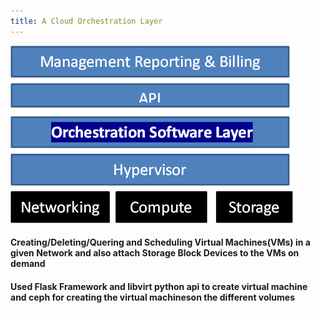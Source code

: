 ```yaml
---
title: A Cloud Orchestration Layer
---
```


![Cloud Orchestration](assets/img/work/proj-1/img1.jpg)

#### Creating/Deleting/Quering and Scheduling Virtual Machines(VMs) in a given Network and also attach Storage Block Devices to the VMs on demand
#### Used Flask Framework and libvirt python api to create virtual machine and ceph for creating the virtual machineson the different volumes
